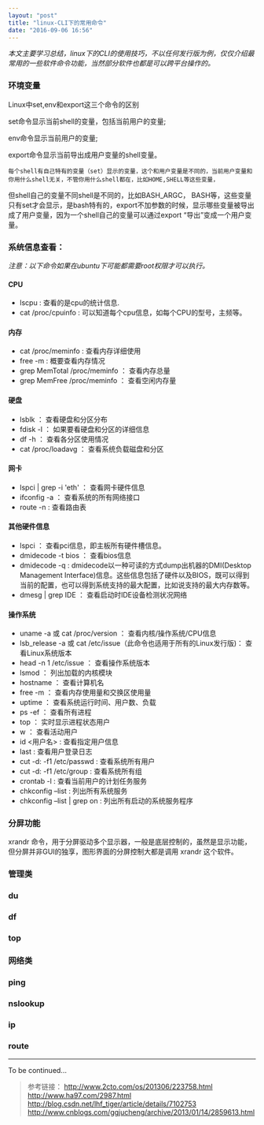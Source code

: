```yaml
---
layout: "post"
title: "linux-CLI下的常用命令"
date: "2016-09-06 16:56"
---
```


*本文主要学习总结，linux下的CLI的使用技巧，不以任何发行版为例，仅仅介绍最常用的一些软件命令功能，当然部分软件也都是可以跨平台操作的。*

### 环境变量

Linux中set,env和export这三个命令的区别
 
set命令显示当前shell的变量，包括当前用户的变量;
 
env命令显示当前用户的变量;
 
export命令显示当前导出成用户变量的shell变量。
 
    每个shell有自己特有的变量（set）显示的变量，这个和用户变量是不同的，当前用户变量和你用什么shell无关，不管你用什么shell都在，比如HOME,SHELL等这些变量，
 
但shell自己的变量不同shell是不同的，比如BASH_ARGC， BASH等，这些变量只有set才会显示，是bash特有的，export不加参数的时候，显示哪些变量被导出成了用户变量，因为一个shell自己的变量可以通过export “导出”变成一个用户变量。

<!-- more -->

### 系统信息查看：

*注意：以下命令如果在ubuntu下可能都需要root权限才可以执行。*

#### CPU

- lscpu : 查看的是cpu的统计信息.
- cat /proc/cpuinfo : 可以知道每个cpu信息，如每个CPU的型号，主频等。


#### 内存

- cat /proc/meminfo : 查看内存详细使用
- free -m : 概要查看内存情况
- grep MemTotal /proc/meminfo ： 查看内存总量 
- grep MemFree /proc/meminfo ：  查看空闲内存量 

#### 硬盘

- lsblk ： 查看硬盘和分区分布
- fdisk -l ： 如果要看硬盘和分区的详细信息
- df -h ： 查看各分区使用情况 
- cat /proc/loadavg ： 查看系统负载磁盘和分区 

#### 网卡

- lspci | grep -i 'eth' ： 查看网卡硬件信息
- ifconfig -a ： 查看系统的所有网络接口
- route -n : 查看路由表 

#### 其他硬件信息

- lspci ： 查看pci信息，即主板所有硬件槽信息。
- dmidecode -t bios ： 查看bios信息
- dmidecode -q : dmidecode以一种可读的方式dump出机器的DMI(Desktop Management Interface)信息。这些信息包括了硬件以及BIOS，既可以得到当前的配置，也可以得到系统支持的最大配置，比如说支持的最大内存数等。
- dmesg | grep IDE ： 查看启动时IDE设备检测状况网络 

#### 操作系统

- uname -a 或 cat /proc/version ： 查看内核/操作系统/CPU信息 
- lsb_release -a 或 cat /etc/issue（此命令也适用于所有的Linux发行版)： 查看Linux系统版本
- head -n 1 /etc/issue ： 查看操作系统版本 
- lsmod ： 列出加载的内核模块 
- hostname ： 查看计算机名 
- free -m ： 查看内存使用量和交换区使用量 
- uptime ： 查看系统运行时间、用户数、负载 
- ps -ef ： 查看所有进程 
- top ： 实时显示进程状态用户 
- w ： 查看活动用户 
- id <用户名> : 查看指定用户信息 
- last : 查看用户登录日志 
- cut -d: -f1 /etc/passwd : 查看系统所有用户 
- cut -d: -f1 /etc/group : 查看系统所有组 
- crontab -l : 查看当前用户的计划任务服务 
- chkconfig –list : 列出所有系统服务 
- chkconfig –list | grep on : 列出所有启动的系统服务程序 





### 分屏功能

xrandr 命令，用于分屏驱动多个显示器，一般是底层控制的，虽然是显示功能，但分屏并非GUI的独享，图形界面的分屏控制大都是调用 xrandr 这个软件。


### 管理类


### du

### df


### top



### 网络类


### ping

### nslookup

### ip

### route








******



To be continued...

> 参考链接：
> http://www.2cto.com/os/201306/223758.html
> http://www.ha97.com/2987.html
> http://blog.csdn.net/lhf_tiger/article/details/7102753
> http://www.cnblogs.com/ggjucheng/archive/2013/01/14/2859613.html
